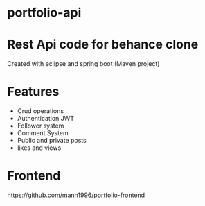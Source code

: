 # portfolio-api
# Rest Api code for behance clone
Created with eclipse and spring boot (Maven project)

# Features
- Crud operations
- Authentication JWT
- Follower system
- Comment System
- Public and private posts
- likes and views

# Frontend
https://github.com/mann1996/portfolio-frontend
